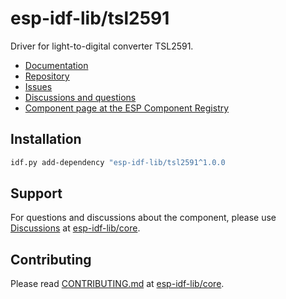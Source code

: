 # esp-idf-lib/tsl2591

Driver for light-to-digital converter TSL2591.

* [Documentation](https://esp-idf-lib.github.io/tsl2591/)
* [Repository](https://github.com/esp-idf-lib/tsl2591)
* [Issues](https://github.com/esp-idf-lib/tsl2591/issues)
* [Discussions and questions](https://github.com/esp-idf-lib/core/discussions)
* [Component page at the ESP Component Registry](https://components.espressif.com/components/esp-idf-lib/tsl2591)

## Installation

```sh
idf.py add-dependency "esp-idf-lib/tsl2591^1.0.0
```

## Support

For questions and discussions about the component, please use
[Discussions](https://github.com/esp-idf-lib/core/discussions)
at [esp-idf-lib/core](https://github.com/esp-idf-lib/core).

## Contributing

Please read [CONTRIBUTING.md](https://github.com/esp-idf-lib/core/blob/main/CONTRIBUTING.md)
at [esp-idf-lib/core](https://github.com/esp-idf-lib/core).
